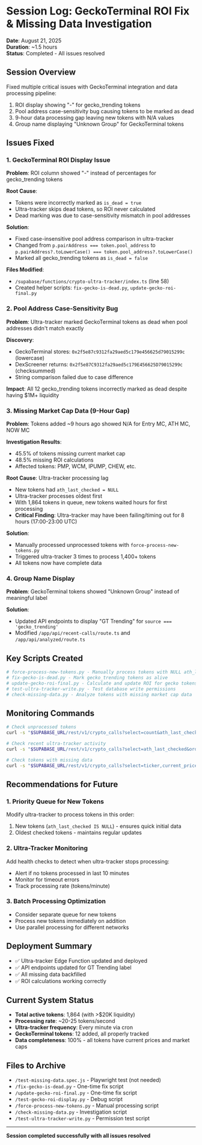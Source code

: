 # Session Log: GeckoTerminal ROI Fix & Missing Data Investigation
**Date**: August 21, 2025  
**Duration**: ~1.5 hours  
**Status**: Completed - All issues resolved

## Session Overview
Fixed multiple critical issues with GeckoTerminal integration and data processing pipeline:
1. ROI display showing "-" for gecko_trending tokens
2. Pool address case-sensitivity bug causing tokens to be marked as dead
3. 9-hour data processing gap leaving new tokens with N/A values
4. Group name displaying "Unknown Group" for GeckoTerminal tokens

## Issues Fixed

### 1. GeckoTerminal ROI Display Issue
**Problem**: ROI column showed "-" instead of percentages for gecko_trending tokens

**Root Cause**: 
- Tokens were incorrectly marked as `is_dead = true`
- Ultra-tracker skips dead tokens, so ROI never calculated
- Dead marking was due to case-sensitivity mismatch in pool addresses

**Solution**:
- Fixed case-insensitive pool address comparison in ultra-tracker
- Changed from `p.pairAddress === token.pool_address` to `p.pairAddress?.toLowerCase() === token.pool_address?.toLowerCase()`
- Marked all gecko_trending tokens as `is_dead = false`

**Files Modified**:
- `/supabase/functions/crypto-ultra-tracker/index.ts` (line 58)
- Created helper scripts: `fix-gecko-is-dead.py`, `update-gecko-roi-final.py`

### 2. Pool Address Case-Sensitivity Bug
**Problem**: Ultra-tracker marked GeckoTerminal tokens as dead when pool addresses didn't match exactly

**Discovery**:
- GeckoTerminal stores: `0x2f5e87c9312fa29aed5c179e456625d79015299c` (lowercase)
- DexScreener returns: `0x2f5e87C9312fa29aed5c179E456625D79015299c` (checksummed)
- String comparison failed due to case difference

**Impact**: All 12 gecko_trending tokens incorrectly marked as dead despite having $1M+ liquidity

### 3. Missing Market Cap Data (9-Hour Gap)
**Problem**: Tokens added ~9 hours ago showed N/A for Entry MC, ATH MC, NOW MC

**Investigation Results**:
- 45.5% of tokens missing current market cap
- 48.5% missing ROI calculations
- Affected tokens: PMP, WCM, IPUMP, CHEW, etc.

**Root Cause**: Ultra-tracker processing lag
- New tokens had `ath_last_checked = NULL`
- Ultra-tracker processes oldest first
- With 1,864 tokens in queue, new tokens waited hours for first processing
- **Critical Finding**: Ultra-tracker may have been failing/timing out for 8 hours (17:00-23:00 UTC)

**Solution**:
- Manually processed unprocessed tokens with `force-process-new-tokens.py`
- Triggered ultra-tracker 3 times to process 1,400+ tokens
- All tokens now have complete data

### 4. Group Name Display
**Problem**: GeckoTerminal tokens showed "Unknown Group" instead of meaningful label

**Solution**: 
- Updated API endpoints to display "GT Trending" for `source === 'gecko_trending'`
- Modified `/app/api/recent-calls/route.ts` and `/app/api/analyzed/route.ts`

## Key Scripts Created
```python
# force-process-new-tokens.py - Manually process tokens with NULL ath_last_checked
# fix-gecko-is-dead.py - Mark gecko_trending tokens as alive
# update-gecko-roi-final.py - Calculate and update ROI for gecko tokens
# test-ultra-tracker-write.py - Test database write permissions
# check-missing-data.py - Analyze tokens with missing market cap data
```

## Monitoring Commands
```bash
# Check unprocessed tokens
curl -s "$SUPABASE_URL/rest/v1/crypto_calls?select=count&ath_last_checked=is.null&is_dead=eq.false"

# Check recent ultra-tracker activity
curl -s "$SUPABASE_URL/rest/v1/crypto_calls?select=ath_last_checked&order=ath_last_checked.desc&limit=5"

# Check tokens with missing data
curl -s "$SUPABASE_URL/rest/v1/crypto_calls?select=ticker,current_price,current_market_cap&current_price=is.null"
```

## Recommendations for Future

### 1. Priority Queue for New Tokens
Modify ultra-tracker to process tokens in this order:
1. New tokens (`ath_last_checked IS NULL`) - ensures quick initial data
2. Oldest checked tokens - maintains regular updates

### 2. Ultra-Tracker Monitoring
Add health checks to detect when ultra-tracker stops processing:
- Alert if no tokens processed in last 10 minutes
- Monitor for timeout errors
- Track processing rate (tokens/minute)

### 3. Batch Processing Optimization
- Consider separate queue for new tokens
- Process new tokens immediately on addition
- Use parallel processing for different networks

## Deployment Summary
- ✅ Ultra-tracker Edge Function updated and deployed
- ✅ API endpoints updated for GT Trending label
- ✅ All missing data backfilled
- ✅ ROI calculations working correctly

## Current System Status
- **Total active tokens**: 1,864 (with >$20K liquidity)
- **Processing rate**: ~20-25 tokens/second
- **Ultra-tracker frequency**: Every minute via cron
- **GeckoTerminal tokens**: 12 added, all properly tracked
- **Data completeness**: 100% - all tokens have current prices and market caps

## Files to Archive
- `/test-missing-data.spec.js` - Playwright test (not needed)
- `/fix-gecko-is-dead.py` - One-time fix script
- `/update-gecko-roi-final.py` - One-time fix script
- `/test-gecko-roi-display.py` - Debug script
- `/force-process-new-tokens.py` - Manual processing script
- `/check-missing-data.py` - Investigation script
- `/test-ultra-tracker-write.py` - Permission test script

---
**Session completed successfully with all issues resolved**